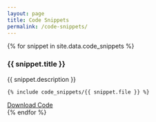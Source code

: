 ```yaml
---
layout: page
title: Code Snippets
permalink: /code-snippets/
---
```


{% for snippet in site.data.code_snippets %}

<div class="code-card">
  <h3>{{ snippet.title }}</h3>
  <p>{{ snippet.description }}</p>
  <pre><code>{% include code_snippets/{{ snippet.file }} %}</code></pre>
  <a href="{{ '/assets/code/' | append: snippet.file }}" download>Download Code</a>
</div>
{% endfor %}
